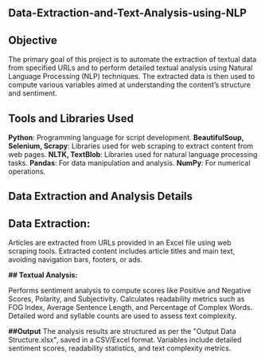 ## Data-Extraction-and-Text-Analysis-using-NLP
## Objective
The primary goal of this project is to automate the extraction of textual data from specified URLs and to perform detailed textual analysis using Natural Language Processing (NLP) techniques. The extracted data is then used to compute various variables aimed at understanding the content’s structure and sentiment.
## Tools and Libraries Used
**Python**: Programming language for script development.
**BeautifulSoup, Selenium, Scrapy**: Libraries used for web scraping to extract content from web pages.
**NLTK, TextBlob**: Libraries used for natural language processing tasks.
**Pandas**: For data manipulation and analysis.
**NumPy**: For numerical operations.

## **Data Extraction and Analysis Details**
## Data Extraction:

Articles are extracted from URLs provided in an Excel file using web scraping tools.
Extracted content includes article titles and main text, avoiding navigation bars, footers, or ads.

**## Textual Analysis:**

Performs sentiment analysis to compute scores like Positive and Negative Scores, Polarity, and Subjectivity.
Calculates readability metrics such as FOG Index, Average Sentence Length, and Percentage of Complex Words.
Detailed word and syllable counts are used to assess text complexity.

**##Output**
The analysis results are structured as per the "Output Data Structure.xlsx", saved in a CSV/Excel format.
Variables include detailed sentiment scores, readability statistics, and text complexity metrics.
